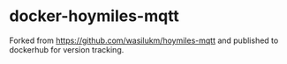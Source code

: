 # docker-hoymiles-mqtt

Forked from https://github.com/wasilukm/hoymiles-mqtt and published to dockerhub for version tracking.